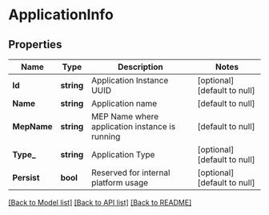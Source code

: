# ApplicationInfo

## Properties
Name | Type | Description | Notes
------------ | ------------- | ------------- | -------------
**Id** | **string** | Application Instance UUID | [optional] [default to null]
**Name** | **string** | Application name | [default to null]
**MepName** | **string** | MEP Name where application instance is running | [default to null]
**Type_** | **string** | Application Type | [optional] [default to null]
**Persist** | **bool** | Reserved for internal platform usage | [optional] [default to null]

[[Back to Model list]](../README.md#documentation-for-models) [[Back to API list]](../README.md#documentation-for-api-endpoints) [[Back to README]](../README.md)


